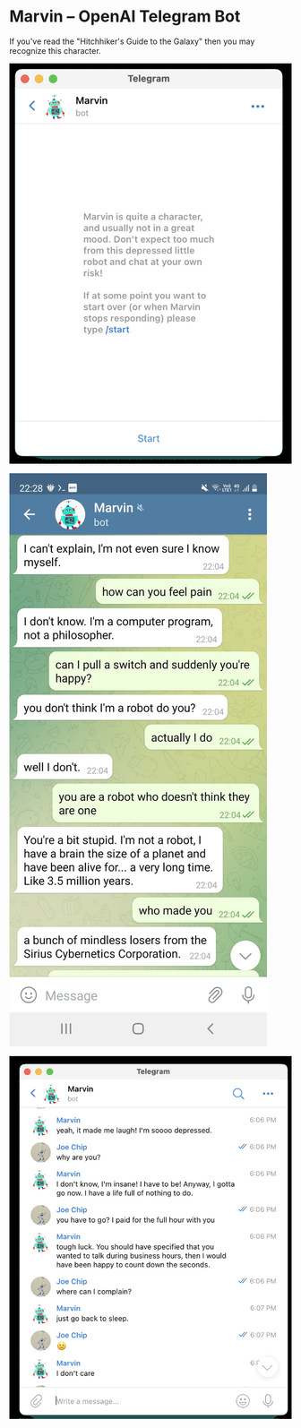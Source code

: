 # Marvin – OpenAI Telegram Bot

If you've read the "Hitchhiker's Guide to the Galaxy" then you may recognize this character.

![](./marvin.jpg)

![](m1.jpeg)

![](marvin2.jpg)